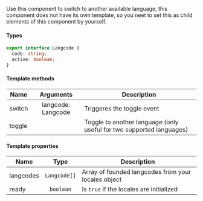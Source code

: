 Use this component to switch to another available language, this component does not have its own template, so you neet to set this as child elements of this component by yourself.

#### Types

```typescript
export interface Langcode {
  code: string;
  active: boolean;
}
```

#### Template methods

| Name                             | Arguments          |  Description                                                           |
| -------------------------------- |:------------------:| ---------------------------------------------------------------------- |
| switch                           | langcode: Langcode | Triggeres the toggle event                                             |
| toggle                           |                    | Toggle to another language (only useful for two supported languages)   |

#### Template properties

| Name                             | Type          |  Description                                                                               |
| -------------------------------- |:-------------:|------------------------------------------------------------------------------------------- |
| langcodes                        | `Langcode[]`  | Array of founded langcodes from your locales object                                        |
| ready                            | `boolean`     | Is `true` if the locales are initialized                                                   |

<rv-bind-content class="pt-3">
  <template>
    <rv-example-tabs class="pt-3" handle="i18n-switcher">
      <template type="single-html-file">
        <i18n-switcher>
          <div class="btn-group btn-group-toggle" rv-each-langcode="langcodes">
            <button
              class="btn btn-primary"
              rv-text="langcode.code"
              rv-on-click="switch | args langcode"
              rv-class-active="langcode.active"
            ></button>
          </div>
        </i18n-switcher>
      </template>
    </rv-example-tabs>
  </template>
</rv-bind-content>
